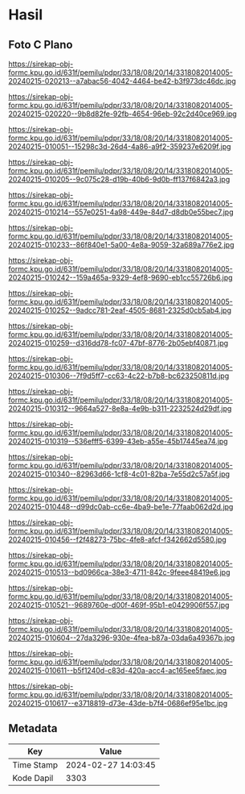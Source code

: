 # Hasil

## Foto C Plano

https://sirekap-obj-formc.kpu.go.id/631f/pemilu/pdpr/33/18/08/20/14/3318082014005-20240215-020213--a7abac56-4042-4464-be42-b3f973dc46dc.jpg

https://sirekap-obj-formc.kpu.go.id/631f/pemilu/pdpr/33/18/08/20/14/3318082014005-20240215-020220--9b8d82fe-92fb-4654-96eb-92c2d40ce969.jpg

https://sirekap-obj-formc.kpu.go.id/631f/pemilu/pdpr/33/18/08/20/14/3318082014005-20240215-010051--15298c3d-26d4-4a86-a9f2-359237e6209f.jpg

https://sirekap-obj-formc.kpu.go.id/631f/pemilu/pdpr/33/18/08/20/14/3318082014005-20240215-010205--9c075c28-d19b-40b6-9d0b-ff137f6842a3.jpg

https://sirekap-obj-formc.kpu.go.id/631f/pemilu/pdpr/33/18/08/20/14/3318082014005-20240215-010214--557e0251-4a98-449e-84d7-d8db0e55bec7.jpg

https://sirekap-obj-formc.kpu.go.id/631f/pemilu/pdpr/33/18/08/20/14/3318082014005-20240215-010233--86f840e1-5a00-4e8a-9059-32a689a776e2.jpg

https://sirekap-obj-formc.kpu.go.id/631f/pemilu/pdpr/33/18/08/20/14/3318082014005-20240215-010242--159a465a-9329-4ef8-9690-eb1cc55726b6.jpg

https://sirekap-obj-formc.kpu.go.id/631f/pemilu/pdpr/33/18/08/20/14/3318082014005-20240215-010252--9adcc781-2eaf-4505-8681-2325d0cb5ab4.jpg

https://sirekap-obj-formc.kpu.go.id/631f/pemilu/pdpr/33/18/08/20/14/3318082014005-20240215-010259--d316dd78-fc07-47bf-8776-2b05ebf40871.jpg

https://sirekap-obj-formc.kpu.go.id/631f/pemilu/pdpr/33/18/08/20/14/3318082014005-20240215-010306--7f9d5ff7-cc63-4c22-b7b8-bc623250811d.jpg

https://sirekap-obj-formc.kpu.go.id/631f/pemilu/pdpr/33/18/08/20/14/3318082014005-20240215-010312--9664a527-8e8a-4e9b-b311-2232524d29df.jpg

https://sirekap-obj-formc.kpu.go.id/631f/pemilu/pdpr/33/18/08/20/14/3318082014005-20240215-010319--536efff5-6399-43eb-a55e-45b17445ea74.jpg

https://sirekap-obj-formc.kpu.go.id/631f/pemilu/pdpr/33/18/08/20/14/3318082014005-20240215-010340--82963d66-1cf8-4c01-82ba-7e55d2c57a5f.jpg

https://sirekap-obj-formc.kpu.go.id/631f/pemilu/pdpr/33/18/08/20/14/3318082014005-20240215-010448--d99dc0ab-cc6e-4ba9-be1e-77faab062d2d.jpg

https://sirekap-obj-formc.kpu.go.id/631f/pemilu/pdpr/33/18/08/20/14/3318082014005-20240215-010456--f2f48273-75bc-4fe8-afcf-f342662d5580.jpg

https://sirekap-obj-formc.kpu.go.id/631f/pemilu/pdpr/33/18/08/20/14/3318082014005-20240215-010513--bd0966ca-38e3-4711-842c-9feee48419e6.jpg

https://sirekap-obj-formc.kpu.go.id/631f/pemilu/pdpr/33/18/08/20/14/3318082014005-20240215-010521--9689760e-d00f-469f-95b1-e0429906f557.jpg

https://sirekap-obj-formc.kpu.go.id/631f/pemilu/pdpr/33/18/08/20/14/3318082014005-20240215-010604--27da3296-930e-4fea-b87a-03da6a49367b.jpg

https://sirekap-obj-formc.kpu.go.id/631f/pemilu/pdpr/33/18/08/20/14/3318082014005-20240215-010611--b5f1240d-c83d-420a-acc4-ac165ee5faec.jpg

https://sirekap-obj-formc.kpu.go.id/631f/pemilu/pdpr/33/18/08/20/14/3318082014005-20240215-010617--e3718819-d73e-43de-b7f4-0686ef95e1bc.jpg


## Metadata

| Key        | Value               |
| ---------- | ------------------- |
| Time Stamp | 2024-02-27 14:03:45 |
| Kode Dapil | 3303                |




